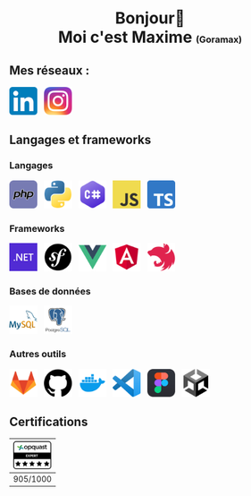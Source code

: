 <h1 align=center>Bonjour👋 <br> Moi c'est Maxime <font size=3>(Goramax)</font></h1>

## Mes réseaux :
[<img src="./assets/ln.png" width="50" height="50" alt="logo LinkedIn">](https://www.linkedin.com/in/maxime-malherbe/)
&nbsp;
[<img src="./assets/ig.png" width="50" height="50" alt="logo Instagram">](https://www.instagram.com/maxime_malherbe/)
<!-- [<img src="./assets/dc.png" width="50" height="50">](https://discord.gg/) -->

## Langages et frameworks
### Langages
[<img src="./assets/php.png" width="50" height="50" alt="logo PHP">](https://www.php.net/)
&nbsp;
[<img src="./assets/python.png" width="50" height="50" alt="logo Python">](https://www.python.org/)
&nbsp;
[<img src="./assets/cs.png" width="50" height="50" alt="logo C sharp">](https://docs.microsoft.com/en-us/dotnet/csharp/)
&nbsp;
[<img src="./assets/js.png" width="50" height="50" alt="logo JavaScript">](https://developer.mozilla.org/en-US/docs/Web/JavaScript)
&nbsp;
[<img src="./assets/ts.png" width="50" height="50" alt="logo TypeScript">](https://www.typescriptlang.org/)

### Frameworks
[<img src="./assets/dnet.png" width="50" height="50" alt="Logo dotNet">](https://docs.microsoft.com/en-us/dotnet/)
&nbsp;
[<img src="./assets/symfony.png" width="50" height="50" alt="logo Symfony">](https://symfony.com/)
&nbsp;
[<img src="./assets/vue.png" width="50" height="50" alt="logo VueJS">](https://vuejs.org/)
&nbsp;
[<img src="./assets/angular.png" width="50" height="50" alt="logo Angular">](https://angular.io/)
&nbsp;
[<img src="./assets/nest.png" width="50" height="50" alt="logo NestJS">](https://nestjs.com/)

### Bases de données
[<img src="./assets/mysql.png" width="50" height="50" alt="logo MySQL">](https://www.mysql.com/)
&nbsp;
[<img src="./assets/postgres.png" width="50" height="50" alt="logo PostgreSQL">](https://www.postgresql.org/)

### Autres outils
[<img src="./assets/gitlab.png" width="50" height="50" alt="logo GitLab">](https://about.gitlab.com/)
&nbsp;
[<img src="./assets/github.png" width="50" height="50" alt="logo GitHub">](https://github.com/Goramax)
&nbsp;
[<img src="./assets/docker.png" width="50" height="50" alt="logo Portainer">](https://www.docker.com/)
&nbsp;
[<img src="./assets/vscode.png" width="50" height="50" alt="logo Visual Studio Code">](https://code.visualstudio.com/)
&nbsp;
[<img src="./assets/figma.png" width="50" height="50" alt="logo Figma">](https://www.figma.com/)
&nbsp;
[<img src="./assets/unity.png" width="50" height="50" alt="logo Unity">](https://unity.com/)

## Certifications
|[<img src="./assets/opquast.png" width="68" height="50" alt="Certification Opquast Niveau Expert 905 points sur 1000">](https://directory.opquast.com/fr/certificat/HZ63UJ/)|
|:---:|
|905/1000|